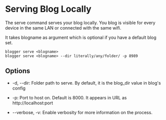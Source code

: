 # Serving Blog Locally
The serve command serves your blog locally. You blog is visible for every device in the same LAN or connected with the same wifi.

It takes blogname as argument which is optional if you have a default blog set.
```
blogger serve <blogname>
blogger serve <blogname> --dir literally/any/folder/ -p 8989 
```

## Options

- -d, --dir:
Folder path to serve. By default, it is the blog_dir value in blog's config

- -p:
Port to host on. Default is 8000. It appears in URL as http://localhost:port

- --verbose, -v:
Enable verbosity for more information on the process.
